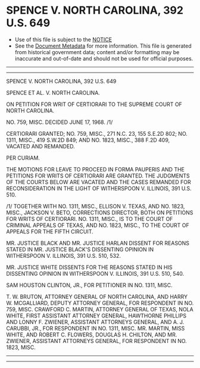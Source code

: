 ---
---

# SPENCE V. NORTH CAROLINA, 392 U.S. 649

* Use of this file is subject to the [NOTICE](https://github.com/publicdocs/notice/blob/master/NOTICE)
* See the [Document Metadata](../../../) for more information.
  This file is generated from historical government data; content and/or formatting may be inaccurate and out-of-date and should not be used for official purposes.

----------
----------

SPENCE V. NORTH CAROLINA, 392 U.S. 649

SPENCE ET AL. V. NORTH CAROLINA.

ON PETITION FOR WRIT OF CERTIORARI TO THE SUPREME COURT OF NORTH CAROLINA.

NO. 759, MISC.  DECIDED JUNE 17, 1968.  /1/

CERTIORARI GRANTED; NO. 759, MISC., 271 N.C. 23, 155 S.E.2D 802; NO. 1311, MISC., 419 S.W.2D 849; AND NO. 1823, MISC., 388 F.2D 409, VACATED AND REMANDED.

PER CURIAM.

THE MOTIONS FOR LEAVE TO PROCEED IN FORMA PAUPERIS AND THE PETITIONS FOR WRITS OF CERTIORARI ARE GRANTED.  THE JUDGMENTS OF THE COURTS BELOW ARE VACATED AND THE CASES REMANDED FOR RECONSIDERATION IN THE LIGHT OF WITHERSPOON V. ILLINOIS, 391 U.S. 510.

/1/  TOGETHER WITH NO. 1311, MISC., ELLISON V. TEXAS, AND NO. 1823, MISC., JACKSON V. BETO, CORRECTIONS DIRECTOR, BOTH ON PETITIONS FOR WRITS OF CERTIORARI.  NO. 1311, MISC., IS TO THE COURT OF CRIMINAL APPEALS OF TEXAS, AND NO. 1823, MISC., TO THE COURT OF APPEALS FOR THE FIFTH CIRCUIT.

MR. JUSTICE BLACK AND MR. JUSTICE HARLAN DISSENT FOR REASONS STATED IN MR. JUSTICE BLACK'S DISSENTING OPINION IN WITHERSPOON V. ILLINOIS, 391 U.S. 510, 532.

MR. JUSTICE WHITE DISSENTS FOR THE REASONS STATED IN HIS DISSENTING OPINION IN WITHERSPOON V. ILLINOIS, 391 U.S. 510, 540.

SAM HOUSTON CLINTON, JR., FOR PETITIONER IN NO. 1311, MISC.

T. W. BRUTON, ATTORNEY GENERAL OF NORTH CAROLINA, AND HARRY W. MCGALLIARD, DEPUTY ATTORNEY GENERAL, FOR RESPONDENT IN NO. 759, MISC. CRAWFORD C. MARTIN, ATTORNEY GENERAL OF TEXAS, NOLA WHITE, FIRST ASSISTANT ATTORNEY GENERAL, HAWTHORNE PHILLIPS AND LONNY F. ZWIENER, ASSISTANT ATTORNEYS GENERAL, AND A. J. CARUBBI, JR., FOR RESPONDENT IN NO. 1311, MISC.  MR. MARTIN, MISS WHITE, AND ROBERT C. FLOWERS, DOUGLAS H. CHILTON, AND MR. ZWIENER, ASSISTANT ATTORNEYS GENERAL, FOR RESPONDENT IN NO. 1823, MISC.


----------
----------

